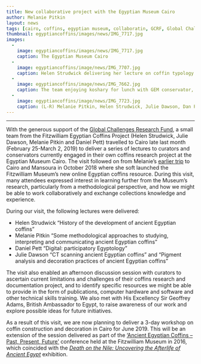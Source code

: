 ```yaml
---
title: New collaborative project with the Egyptian Museum Cairo
author: Melanie Pitkin
layout: news
tags: [cairo, coffins, egyptian museum, collaboratin, GCRF, Global Challenges Research Fund]
thumbnail: egyptiancoffins/images/news/IMG_7717.jpg
images:
  -
    image: egyptiancoffins/images/news/IMG_7717.jpg
    caption: The Egyptian Museum Cairo
  -
    image: egyptiancoffins/image/news/IMG_7707.jpg
    caption: Helen Strudwick delivering her lecture on coffin typology. 
  -
    image: egyptiancoffins/image/news/IMG_7662.jpg
    caption: The team enjoying koshary for lunch with GEM conservator, Nour Badr.
  -
    image: egyptiancoffins/image/news/IMG_7723.jpg
    caption: (L-R) Melanie Pitkin, Helen Strudwick, Julie Dawson, Dan Pett and his Mum, Gillian, outside the British Ambassador's     Residence in Cairo. 
---
```

---
With the generous support of the [Global Challenges Research Fund](https://www.ukri.org/research/global-challenges-research-fund/), a small team from the Fitzwilliam Egyptian Coffins Project (Helen Strudwick, Julie Dawson, Melanie Pitkin and Daniel Pett) travelled to Cairo late last month (February 25-March 2, 2019) to deliver a series of lectures to curators and conservators currently engaged in their own coffins research project at the Egyptian Museum Cairo. The visit followed on from Melanie’s [earlier trip](https://egyptiancoffins.org/news/2018-10-19-melanie-pitkin-report-on-Cairo/) to Cairo and Mansoura in October 2018 where she soft launched the Fitzwilliam Museum’s new online Egyptian coffins resource. During this visit, many attendees expressed interest in learning further from the Museum’s research, particularly from a methodological perspective, and how we might be able to work collaboratively and exchange collections knowledge and experience. 

During our visit, the following lectures were delivered:
- Helen Strudwick “History of the development of ancient Egyptian coffins”
- Melanie Pitkin “Some methodological approaches to studying, interpreting and communicating ancient Egyptian coffins”
- Daniel Pett “Digital: participatory Egyptology”
- Julie Dawson “CT scanning ancient Egyptian coffins” and “Pigment analysis and decoration practices of ancient Egyptian coffins”

The visit also enabled an afternoon discussion session with curators to ascertain current limitations and challenges of their coffins research and documentation project, and to identify specific resources we might be able to provide in the form of publications, computer hardware and software and other technical skills training. We also met with His Excellency Sir Geoffrey Adams, British Ambassador to Egypt, to raise awareness of our work and explore possible ideas for future initiatives.

As a result of this visit, we are now planning to deliver a 3-day workshop on coffin construction and decoration in Cairo for June 2019. This will be an extension of the session delivered as part of the [‘Ancient Egyptian Coffins – Past, Present, Future'](https://www.fitzmuseum.cam.ac.uk/er/announce/Ancient%20Egyptian%20Coffins%20conference%20announcement%20final.pdf) conference held at the Fitzwilliam Museum in 2016, which coincided with the [_Death on the Nile: Uncovering the Afterlife of Ancient Egypt_](https://www.fitzmuseum.cam.ac.uk/gallery/deathonthenile/) exhibition.

